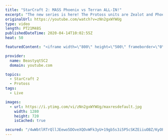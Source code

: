 ```yaml
---
title: "StarCraft 2: MASS Phoenix vs Terran ALL-IN!"
excerpt: "The new series is here! The Protoss units are Zealot and Phoenix - take us to Grandmaster baby!  #ZealotPhoenix #Beastyqt #StarCraft2 #SC2  Feel free to let me know if you have any suggestions for future videos. I hope you guys enjoy this one!  Check out my stream on Twitch if you enjoy my YouTube content."
originalUrl: https://youtube.com/watch?v=zNn2gxWYWUg
type: video
length: PT21M48S
publishedDateTime: 2020-04-14T10:02:55Z
heat: 50

featuredContent: "<iframe width=\"800\" height=\"500\" frameborder=\"0\" src=\"https://www.youtube.com/embed/zNn2gxWYWUg\" allow=\"accelerometer; autoplay; encrypted-media; gyroscope; picture-in-picture\" allowfullscreen></iframe>"

provider:
  name: BeastyqtSC2
  domain: youtube.com

topics:
  - StarCraft 2
  - Protoss
tags:
  - Live

images:
  - url: https://i.ytimg.com/vi/zNn2gxWYWUg/maxresdefault.jpg
    width: 1280
    height: 720
    isCached: true

secured: "/4wWbtlRTrQllJEewo5DOveXQOvWFk3yU+19gb5s3i5P5cSKZEiiuOBZ/KyOPx4xhCNuP3eT61cBr4xG9Y2sJsPRFD+Ynomf4esENSFTwSIamoPeFaPjiLulKGW5PXn8jp4bbPwt1xxlFtGqYdw0h5b1zrlSmEd8WpLvq84bBRnF/DAC6c20ToLqnzFH6WdGj01Q2pvE7ValCVtBWF+OwyuTimVO9aqM8zCBOPTDfRBoKRQnYlYtyelailvGjUUFHpT/upzmIUlu9B2U90ffDD5YO+r/Eve1hjX4/rbJVR8GkLC52ZZl9vw1uf3OIIbR/ugpr3bfu2wZ6tcqO7xm4G30zkA5ZIhDfCFiQrU7f1pK7IDSNSV4qXMqehxi30vhFAMW2Aw1bYPFVbRoVMGjEzAoyOWOCzuyO6u5J0l88NY=;AyPR0Zum2gNYQ9USyn4sAQ=="
---
```


